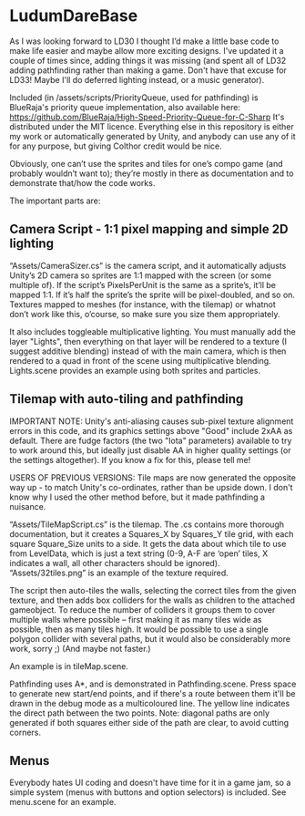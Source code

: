 LudumDareBase
=============

As I was looking forward to LD30 I thought I’d make a little base code to make life easier and maybe allow more exciting designs. I've updated it a couple of times since, adding things it was missing (and spent all of LD32 adding pathfinding rather than making a game. Don't have that excuse for LD33! Maybe I'll do deferred lighting instead, or a music generator).

Included (in /assets/scripts/PriorityQueue, used for pathfinding) is BlueRaja's priority queue implementation, also available here:
https://github.com/BlueRaja/High-Speed-Priority-Queue-for-C-Sharp
It's distributed under the MIT licence.
Everything else in this repository is either my work or automatically generated by Unity, and anybody can use any of it for any purpose, but giving Colthor credit would be nice.

Obviously, one can’t use the sprites and tiles for one’s compo game (and probably wouldn’t want to); they’re mostly in there as documentation and to demonstrate that/how the code works.

The important parts are:

 
Camera Script - 1:1 pixel mapping and simple 2D lighting
--------------------------------------------------------

“Assets/CameraSizer.cs” is the camera script, and it automatically adjusts Unity’s 2D camera so sprites are 1:1 mapped with the screen (or some multiple of). If the script’s PixelsPerUnit is the same as a sprite’s, it’ll be mapped 1:1. If it’s half the sprite’s the sprite will be pixel-doubled, and so on. Textures mapped to meshes (for instance, with the tilemap) or whatnot don’t work like this, o’course, so make sure you size them appropriately.

It also includes toggleable multiplicative lighting. You must manually add the layer "Lights", then everything on that layer will be rendered to a texture (I suggest additive blending) instead of with the main camera, which is then rendered to a quad in front of the scene using multiplicative blending. Lights.scene provides an example using both sprites and particles.


Tilemap with auto-tiling and pathfinding
----------------------------------------

IMPORTANT NOTE: Unity's anti-aliasing causes sub-pixel texture alignment errors in this code, and its graphics settings above "Good" include 2xAA as default. There are fudge factors (the two "Iota" parameters) available to try to work around this, but ideally just disable AA in higher quality settings (or the settings altogether). If you know a fix for this, please tell me!

USERS OF PREVIOUS VERSIONS: Tile maps are now generated the opposite way up - to match Unity's co-ordinates, rather than be upside down. I don't know why I used the other method before, but it made pathfinding a nuisance.

“Assets/TileMapScript.cs” is the tilemap. The .cs contains more thorough documentation, but it creates a Squares_X by Squares_Y tile grid, with each square Square_Size units to a side. It gets the data about which tile to use from LevelData, which is just a text string (0-9, A-F are ‘open’ tiles, X indicates a wall, all other characters should be ignored). “Assets/32tiles.png” is an example of the texture required.

The script then auto-tiles the walls, selecting the correct tiles from the given texture, and then adds box colliders for the walls as children to the attached gameobject. To reduce the number of colliders it groups them to cover multiple walls where possible – first making it as many tiles wide as possible, then as many tiles high. It would be possible to use a single polygon collider with several paths, but it would also be considerably more work, sorry ;)  (And maybe not faster.)

An example is in tileMap.scene.

Pathfinding uses A*, and is demonstrated in Pathfinding.scene. Press space to generate new start/end points, and if there's a route between them it'll be drawn in the debug mode as a multicoloured line. The yellow line indicates the direct path between the two points. Note: diagonal paths are only generated if both squares either side of the path are clear, to avoid cutting corners.

Menus
-----

Everybody hates UI coding and doesn't have time for it in a game jam, so a simple system (menus with buttons and option selectors) is included. See menu.scene for an example.




